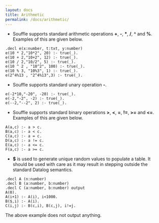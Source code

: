 ```yaml
---
layout: docs
title: Arithmetic
permalink: /docs/arithmetic/
---
```

* Souffle supports standard arithmetic operations **+**, **-**, **&#42;**, **&#47;**, **&#94;** and **&#37;**. Examples of this are given below.
```
.decl e(x:number, t:txt, y:number)
e(10 * 2,"10*2", 20) :- true(_). 
e(10 + 2,"10+2", 12) :- true(_). 
e(10 / 2,"10/2", 5) :- true(_).
e(10 ^ 2 , "10^2", 100) :- true(_).
e(10 % 3, "10%3", 1) :- true(_).
e(2^4%13 , "2^4%13",3) :- true(_).
```

* Souffle supports standard unary operation **-**.
```
e(-2*10,"-20", -20) :- true(_).
e(-2,"-2", -2) :- true(_).
e(--2,"--2", 2) :- true(_).
```

* Souffle supports standard binary operations **&#62;**, **&#60;**, **&#61;**, **&#33;&#61;**, **&#62;&#61;** and **&#60;&#61;**. Examples of this are given below.
```
A(a,c) :- a > c.
B(a,c) :- a < c.
C(a,c) :- a = c.
D(a,c) :- a != c.
E(a,c) :- a <= c.
F(a,c) :- a >= c.
```

* **&#36;** is used to generate unique random values to populate a table. It should be used with care as it may result in stepping outside the standard Datalog semantics.
```
.decl A (n:number)
.decl B (a:number, b:number)
.decl C (a:number, b:number) output
A(0).
A(i+1) :- A(i), i<1000.		
B($,i) :- A(i).		
C(i,j) :- B(c,i), B(c,j), i!=j.
```
The above example does not output anything.
